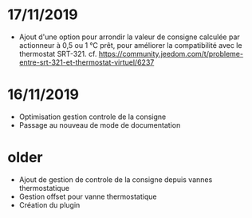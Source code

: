 # 17/11/2019

- Ajout d'une option pour arrondir la valeur de consigne calculée par actionneur à 0,5 ou 1 °C prêt,
  pour améliorer la compatibilité avec le thermostat SRT-321. cf. https://community.jeedom.com/t/probleme-entre-srt-321-et-thermostat-virtuel/6237

# 16/11/2019

- Optimisation gestion controle de la consigne
- Passage au nouveau de mode de documentation

# older

- Ajout de gestion de controle de la consigne depuis vannes thermostatique
- Gestion offset pour vanne thermostatique
- Création du plugin